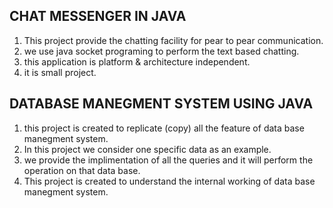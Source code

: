 ## CHAT MESSENGER IN  JAVA ##
1. This project provide the chatting facility for pear to pear communication.
2. we use java socket programing to perform the text based chatting.
3. this application is platform & architecture independent.
4. it is small project.



 ## DATABASE MANEGMENT SYSTEM USING JAVA  ##
1. this project is created to replicate (copy) all the feature of data base manegment system.
2. In this project we consider one specific data as an example.
3. we provide the implimentation of all the queries and it will perform the operation on that data base.
4. This project is created to understand the internal working of data base manegment system.  
